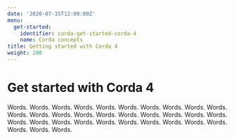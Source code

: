 ```yaml
---
date: '2020-07-15T12:00:00Z'
menu:
  get-started:
    identifier: corda-get-started-corda-4
    name: Corda concepts
title: Getting started with Corda 4
weight: 200
---
```


# Get started with Corda 4

Words. Words. Words. Words. Words. Words. Words. Words. Words. Words. Words. Words. Words. Words. Words. Words. Words. Words. Words. Words. Words. Words. Words. Words. Words. Words. Words. Words. Words. Words. Words. Words. Words.
